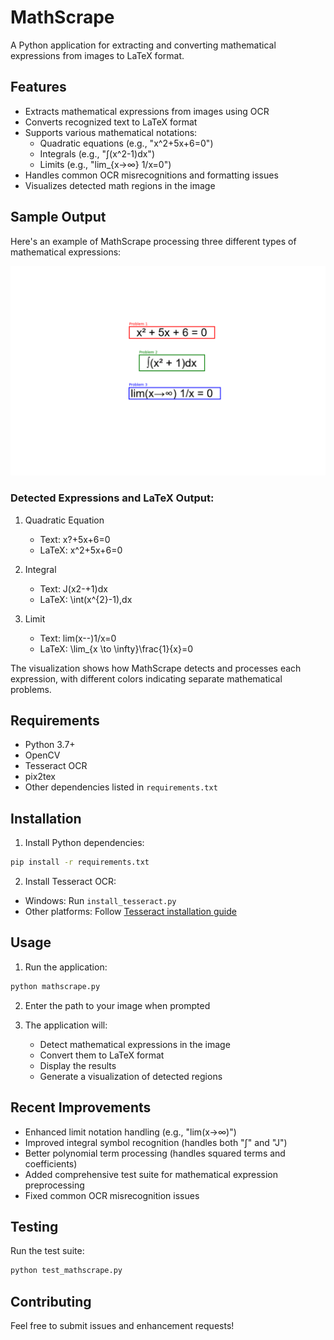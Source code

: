 # MathScrape

A Python application for extracting and converting mathematical expressions from images to LaTeX format.

## Features

- Extracts mathematical expressions from images using OCR
- Converts recognized text to LaTeX format
- Supports various mathematical notations:
  - Quadratic equations (e.g., "x^2+5x+6=0")
  - Integrals (e.g., "∫(x^2-1)dx")
  - Limits (e.g., "lim_{x→∞} 1/x=0")
- Handles common OCR misrecognitions and formatting issues
- Visualizes detected math regions in the image

## Sample Output

Here's an example of MathScrape processing three different types of mathematical expressions:

![Math Problem Detection](visualization.png)

### Detected Expressions and LaTeX Output:

1. Quadratic Equation
   - Text: x?+5x+6=0
   - LaTeX: x^2+5x+6=0

2. Integral
   - Text: J(x2-+1)dx
   - LaTeX: \int(x^{2}-1)\,dx

3. Limit
   - Text: lim(x--)1/x=0
   - LaTeX: \lim_{x \to \infty}\frac{1}{x}=0

The visualization shows how MathScrape detects and processes each expression, with different colors indicating separate mathematical problems.

## Requirements

- Python 3.7+
- OpenCV
- Tesseract OCR
- pix2tex
- Other dependencies listed in `requirements.txt`

## Installation

1. Install Python dependencies:
```bash
pip install -r requirements.txt
```

2. Install Tesseract OCR:
- Windows: Run `install_tesseract.py`
- Other platforms: Follow [Tesseract installation guide](https://github.com/UB-Mannheim/tesseract/wiki)

## Usage

1. Run the application:
```bash
python mathscrape.py
```

2. Enter the path to your image when prompted

3. The application will:
   - Detect mathematical expressions in the image
   - Convert them to LaTeX format
   - Display the results
   - Generate a visualization of detected regions

## Recent Improvements

- Enhanced limit notation handling (e.g., "lim(x→∞)")
- Improved integral symbol recognition (handles both "∫" and "J")
- Better polynomial term processing (handles squared terms and coefficients)
- Added comprehensive test suite for mathematical expression preprocessing
- Fixed common OCR misrecognition issues

## Testing

Run the test suite:
```bash
python test_mathscrape.py
```

## Contributing

Feel free to submit issues and enhancement requests!
